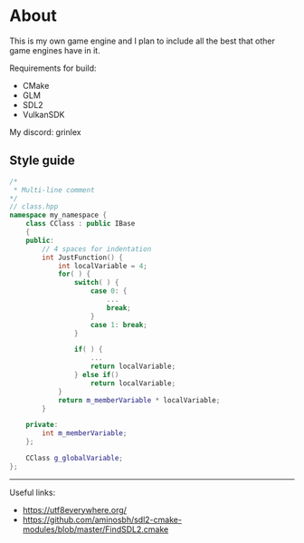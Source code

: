 # About
This is my own game engine and I plan to include all the best that other game engines have in it.

Requirements for build:
* CMake
* GLM
* SDL2
* VulkanSDK

My discord: grinlex

## Style guide
```cpp
/*
 * Multi-line comment
*/
// class.hpp
namespace my_namespace {
    class CClass : public IBase
    {
    public:
        // 4 spaces for indentation
        int JustFunction() {
            int localVariable = 4;
            for( ) {
                switch( ) {
                    case 0: {
                        ...
                        break;
                    }
                    case 1: break;
                }

                if( ) {
                    ...
                    return localVariable;
                } else if()
                    return localVariable;
            }
            return m_memberVariable * localVariable;
        }

    private:
        int m_memberVariable;
    };

    CClass g_globalVariable;
};
```
---
Useful links:
- https://utf8everywhere.org/
- https://github.com/aminosbh/sdl2-cmake-modules/blob/master/FindSDL2.cmake
